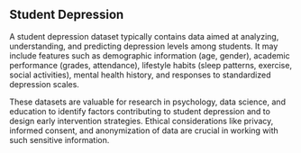 ## Student Depression

A student depression dataset typically contains data aimed at analyzing, understanding, and predicting depression levels among students. It may include features such as demographic information (age, gender), academic performance (grades, attendance), lifestyle habits (sleep patterns, exercise, social activities), mental health history, and responses to standardized depression scales.

These datasets are valuable for research in psychology, data science, and education to identify factors contributing to student depression and to design early intervention strategies. Ethical considerations like privacy, informed consent, and anonymization of data are crucial in working with such sensitive information.